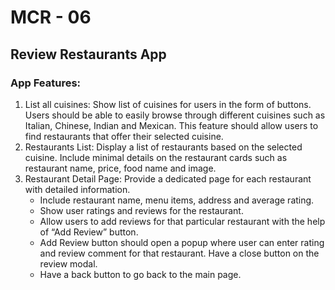 # MCR - 06

## Review Restaurants App

### App Features:

1. List all cuisines: Show list of cuisines for users in the form of buttons. Users should be able to easily browse through different cuisines such as Italian, Chinese, Indian and Mexican. This feature should allow users to find restaurants that offer their selected cuisine.
2. Restaurants List: Display a list of restaurants based on the selected cuisine. Include minimal details on the restaurant cards such as restaurant name, price, food name and image.
3. Restaurant Detail Page: Provide a dedicated page for each restaurant with detailed information.
   - Include restaurant name, menu items, address and average rating.
   - Show user ratings and reviews for the restaurant.
   - Allow users to add reviews for that particular restaurant with the help of “Add Review” button.
   - Add Review button should open a popup where user can enter rating and review comment for that restaurant. Have a close button on the review modal.
   - Have a back button to go back to the main page.
